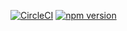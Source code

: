 [![CircleCI](https://circleci.com/gh/zhenghaohe/wheel.svg?style=svg)](https://circleci.com/gh/zhenghaohe/wheel)
[![npm version](https://badge.fury.io/js/chakras-ui.svg)](https://badge.fury.io/js/chakras-ui)
